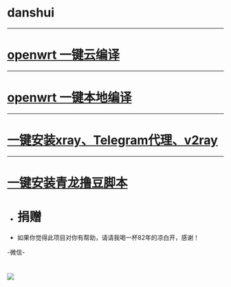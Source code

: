 # danshui

---
# [openwrt 一键云编译](https://github.com/281677160/build-actions)
---
# [openwrt 一键本地编译](https://github.com/281677160/bendi)
---
# [一键安装xray、Telegram代理、v2ray](https://github.com/281677160/bendi)
---
# [一键安装青龙撸豆脚本](https://github.com/281677160/ql)
#
#
- # 捐赠
- 如果你觉得此项目对你有帮助，请请我喝一杯82年的凉白开，感谢！

-微信-
# <img src="https://github.com/danshui-git/shuoming/blob/master/doc/weixin4.png" />
#
#
